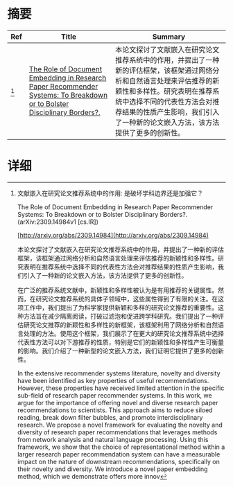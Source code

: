 # 摘要

| Ref | Title | Summary |
| --- | --- | --- |
| [^1] | [The Role of Document Embedding in Research Paper Recommender Systems: To Breakdown or to Bolster Disciplinary Borders?.](http://arxiv.org/abs/2309.14984) | 本论文探讨了文献嵌入在研究论文推荐系统中的作用，并提出了一种新的评估框架，该框架通过网络分析和自然语言处理来评估推荐的新颖性和多样性。研究表明在推荐系统中选择不同的代表性方法会对推荐结果的性质产生影响，我们引入了一种新的论文嵌入方法，该方法提供了更多的创新性。 |

# 详细

[^1]: 文献嵌入在研究论文推荐系统中的作用: 是破坏学科边界还是加强它？

    The Role of Document Embedding in Research Paper Recommender Systems: To Breakdown or to Bolster Disciplinary Borders?. (arXiv:2309.14984v1 [cs.IR])

    [http://arxiv.org/abs/2309.14984](http://arxiv.org/abs/2309.14984)

    本论文探讨了文献嵌入在研究论文推荐系统中的作用，并提出了一种新的评估框架，该框架通过网络分析和自然语言处理来评估推荐的新颖性和多样性。研究表明在推荐系统中选择不同的代表性方法会对推荐结果的性质产生影响，我们引入了一种新的论文嵌入方法，该方法提供了更多的创新性。

    

    在广泛的推荐系统文献中，新颖性和多样性被认为是有用推荐的关键属性。然而，在研究论文推荐系统的具体子领域中，这些属性得到了有限的关注。在这项工作中，我们提出了为科学家提供新颖和多样的研究论文推荐的重要性。这种方法旨在减少隔离阅读，打破过滤泡和促进跨学科研究。我们提出了一种评估研究论文推荐的新颖性和多样性的新框架，该框架利用了网络分析和自然语言处理的方法。使用这个框架，我们展示了在更大的研究论文推荐系统中选择代表性方法可以对下游推荐的性质，特别是它们的新颖性和多样性产生可衡量的影响。我们介绍了一种新型的论文嵌入方法，我们证明它提供了更多的创新性。

    In the extensive recommender systems literature, novelty and diversity have been identified as key properties of useful recommendations. However, these properties have received limited attention in the specific sub-field of research paper recommender systems. In this work, we argue for the importance of offering novel and diverse research paper recommendations to scientists. This approach aims to reduce siloed reading, break down filter bubbles, and promote interdisciplinary research. We propose a novel framework for evaluating the novelty and diversity of research paper recommendations that leverages methods from network analysis and natural language processing. Using this framework, we show that the choice of representational method within a larger research paper recommendation system can have a measurable impact on the nature of downstream recommendations, specifically on their novelty and diversity. We introduce a novel paper embedding method, which we demonstrate offers more innov
    

